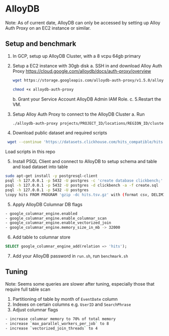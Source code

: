 
  
# AlloyDB

Note: As of current date, AlloyDB can only be accessed by setting up Alloy Auth Proxy on an EC2 instance or similar.

  
## Setup and benchmark

1. In GCP, setup up AlloyDB Cluster, with a 8 vcpu 64gb primary

2. Setup a EC2 instance with 30gb disk
	a. SSH in and download Alloy Auth Proxy https://cloud.google.com/alloydb/docs/auth-proxy/overview
	```bash
	wget https://storage.googleapis.com/alloydb-auth-proxy/v1.5.0/alloydb-auth-proxy.linux.amd64 -O alloydb-auth-proxy

	chmod +x alloydb-auth-proxy
	```

	b. Grant your Service Account AlloyDB Admin IAM Role.
	c. 5.Restart the VM.

3. Setup Alloy Auth Proxy to connect to the AlloyDB Cluster
	a. Run
	```bash
	./alloydb-auth-proxy projects/PROJECT_ID/locations/REGION_ID/clusters/CLUSTER_ID/instances/INSTANCE_ID
	```
	  
4. Download public dataset and required scripts
```bash
 wget --continue 'https://datasets.clickhouse.com/hits_compatible/hits.tsv.gz'
```
Load scripts in this repo

5. Install PSQL Client and connect to AlloyDB to setup schema and table and load dataset into table
```bash
sudo apt-get install -y postgresql-client
psql -h 127.0.0.1 -p 5432 -U postgres -c 'create database clickbench;'
psql -h 127.0.0.1 -p 5432 -U postgres -d clickbench -a -f create.sql
psql -h 127.0.0.1 -p 5432 -U postgres
\copy hits FROM PROGRAM 'gzip -dc hits.tsv.gz' with (format csv, DELIMITER E'\t', HEADER TRUE);
```

 5. Apply AlloyDB Columnar DB flags
  ```bash
  - google_columnar_engine.enabled
  - google_columnar_engine.enable_columnar_scan
  - google_columnar_engine.enable_vectorized_join
  - google_columnar_engine.memory_size_in_mb -> 32000
  ```

6. Add table to columnar store
```sql
SELECT google_columnar_engine_add(relation => 'hits');
```

7. Add your AlloyDB password in `run.sh`, run `benchmark.sh`

## Tuning

Note: Seems some queries are slower after tuning, especially those that require full table scan

1. Partitioning of table by month of `EventDate` column
2. Indexes on certain columns e.g.  `UserID` and `SearchPhrase`
3. Adjust columnar flags
```bash
- increase columnar memory to 70% of total memory
- increase `max_parallel_workers_per_job` to 8
- increase `vectorized_join_threads` to 4
```
